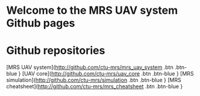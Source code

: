 # Welcome to the MRS UAV system Github pages

# Github repositories

[MRS UAV system](http://github.com/ctu-mrs/mrs_uav_system .btn .btn-blue }
[UAV core](http://github.com/ctu-mrs/uav_core .btn .btn-blue }
[MRS simulation](http://github.com/ctu-mrs/simulation .btn .btn-blue }
[MRS cheatsheet](http://github.com/ctu-mrs/mrs_cheatsheet .btn .btn-blue }
